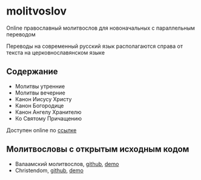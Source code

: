 # molitvoslov

Online православный молитвослов для новоначальных с параллельным переводом

Переводы на современный русский язык располагаются справа от
текста на церковнославянском языке

## Содержание
- Молитвы утренние
- Молитвы вечерние
- Канон Иисусу Христу
- Канон Богородице
- Канон Ангелу Хранителю
- Ко Святому Причащению

Доступен online по [ссылке](https://morozig.github.io/molitvoslov)

## Молитвословы с открытым исходным кодом
- Валаамский молитвослов,
  [github](https://github.com/vl-yaroslavtsev/valaam-prayers),
  [demo](https://valaam.ru/prayers.v2.f7/)
- Christendom,
  [github](https://github.com/brotherilia/christendom),
  [demo](http://christendom.menshikov.su/prayers.html)
